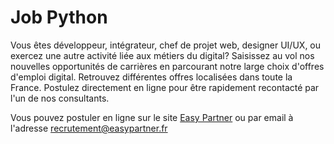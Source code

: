 # Job Python 

Vous êtes développeur, intégrateur, chef de projet web, designer UI/UX, ou exercez une autre activité liée aux métiers du digital? Saisissez au vol nos nouvelles opportunités de carrières en parcourant notre large choix d'offres d'emploi digital. Retrouvez différentes offres localisées dans toute la France. Postulez directement en ligne pour être rapidement recontacté par l'un de nos consultants. 

Vous pouvez postuler en ligne sur le site <a href="https://www.easypartner.fr">Easy Partner</a> ou par email à l'adresse <A HREF="mailto:recrutement@easypartner.fr ">recrutement@easypartner.fr</A>
